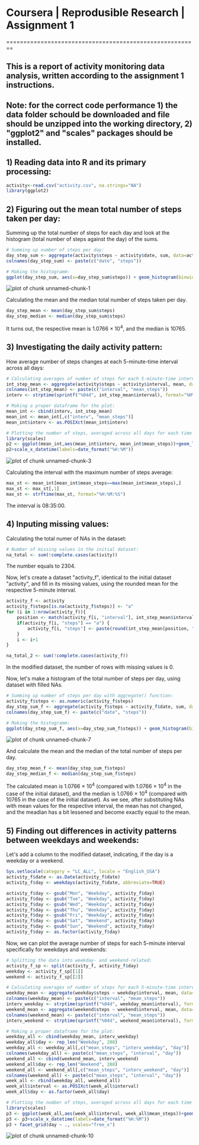 # Coursera | Reprodusible Research | Assignment 1
========================================================
## This is a report of activity monitoring data analysis, written according to the assignment 1 instructions.

## Note: for the correct code performance 1) the data folder schould be downloaded and file should be unzipped into the working directory, 2) "ggplot2" and "scales" packages should be installed.


## 1) Reading data into R and its primary processing:


```r
activity<-read.csv("activity.csv", na.strings="NA")
library(ggplot2)
```

## 2) Figuring out the mean total number of steps taken per day:

Summing up the total number of steps for each day and look at the histogram (total number of steps against the day) of the sums.


```r
# Summing up number of steps per day:
day_step_sum <- aggregate(activity$steps ~ activity$date, sum, data=activity)
colnames(day_step_sum) <- paste(c("date", "steps"))

# Making the histogramm:
ggplot(day_step_sum, aes(x=day_step_sum$steps)) + geom_histogram(binwidth=1100, colour="gray") + scale_x_continuous("Steps per day")
```

![plot of chunk unnamed-chunk-1](figure/unnamed-chunk-1.png) 

Calculating the mean and the median total number of steps taken per day.


```r
day_step_mean <- mean(day_step_sum$steps)
day_step_median <- median(day_step_sum$steps)
```

It turns out, the respective mean is 1.0766 &times; 10<sup>4</sup>, and the median is 10765.

## 3) Investigating the daily activity pattern:

How average number of steps changes at each 5-minute-time interval across all days:


```r
# Calculating averages of number of steps for each 5-minute-time interval
int_step_mean <- aggregate(activity$steps ~ activity$interval, mean, data=activity)
colnames(int_step_mean) <- paste(c("interval", "mean_steps"))
interv <- strptime(sprintf("%04d", int_step_mean$interval), format="%H%M")

# Making a proper dataframe for the plot:
mean_int <- cbind(interv, int_step_mean)
mean_int <- mean_int[,c("interv", "mean_steps")]
mean_int$interv <- as.POSIXct(mean_int$interv)

# Plotting the number of steps, averaged across all days for each time interval:
library(scales)
p2 <- ggplot(mean_int,aes(mean_int$interv, mean_int$mean_steps))+geom_line()+xlab("Time")+ylab("Average number of steps / day")
p2+scale_x_datetime(labels=date_format("%H:%M"))
```

![plot of chunk unnamed-chunk-3](figure/unnamed-chunk-3.png) 

Calculating the interval with the maximum number of steps average:

```r
max_st <- mean_int[mean_int$mean_steps==max(mean_int$mean_steps),]
max_st <- max_st[,1]
max_st <- strftime(max_st, format="%H:%M:%S")
```

The interval is 08:35:00.

## 4) Inputing missing values:

Calculating the total numer of NAs in the dataset:

```r
# Number of missing values in the initial dataset:
na_total <- sum(!complete.cases(activity))
```
The number equals to 2304.

Now, let's create a dataset "activity_f", identical to the initial dataset "activity", and fill in its missing values, using the rounded mean for the respective 5-minute interval.

```r
activity_f <- activity
activity_f$steps[is.na(activity_f$steps)] <- "a" 
for (i in 1:nrow(activity_f)){
    position <- match(activity_f[i, "interval"], int_step_mean$interval)    
    if(activity_f[i, "steps"] == "a") {
        activity_f[i, "steps"] <- paste(round(int_step_mean[position, "mean_steps"], digits=2))
    }        
    i <- i+1
}

na_total_2 <- sum(!complete.cases(activity_f))
```
In the modified dataset, the number of rows with missing values is 0.

Now, let's make a histogram of the total number of steps per day, using  dataset with filled NAs. 

```r
# Summing up number of steps per day with aggregate() function:
activity_f$steps <- as.numeric(activity_f$steps)
day_step_sum_f <- aggregate(activity_f$steps ~ activity_f$date, sum, data=activity_f)
colnames(day_step_sum_f) <- paste(c("date", "steps"))

# Making the histogramm:
ggplot(day_step_sum_f, aes(x=day_step_sum_f$steps)) + geom_histogram(binwidth=1100, colour="gray") + scale_x_continuous("Steps per day")
```

![plot of chunk unnamed-chunk-7](figure/unnamed-chunk-7.png) 

And calculate the mean and the median of the total number of steps per day.

```r
day_step_mean_f <- mean(day_step_sum_f$steps)
day_step_median_f <- median(day_step_sum_f$steps)
```

The calculated mean is 1.0766 &times; 10<sup>4</sup> (compared with 1.0766 &times; 10<sup>4</sup> in the case of the initial dataset), and the median is 1.0766 &times; 10<sup>4</sup> (compared with 10765 in the case of the initial dataset).
As we see, after substituting NAs with mean values for the respective interval, the mean has not changed, and the meadian has a bit lessened and become exactly equal to the mean.

## 5) Finding out differences in activity patterns between weekdays and weekends:

Let's add a column to the modified dataset, indicating, if the day is a weekday or a weekend.

```r
Sys.setlocale(category = "LC_ALL", locale = "English_USA")
activity_f$date <- as.Date(activity_f$date)
activity_f$day <- weekdays(activity_f$date, abbreviate=TRUE)

activity_f$day <- gsub("Mon", "Weekday", activity_f$day)
activity_f$day <- gsub("Tue", "Weekday", activity_f$day)
activity_f$day <- gsub("Wed", "Weekday", activity_f$day)
activity_f$day <- gsub("Thu", "Weekday", activity_f$day)
activity_f$day <- gsub("Fri", "Weekday", activity_f$day)
activity_f$day <- gsub("Sat", "Weekend", activity_f$day)
activity_f$day <- gsub("Sun", "Weekend", activity_f$day)
activity_f$day <- as.factor(activity_f$day)
```

Now, we can plot the average number of steps for each 5-minute interval specifically for weekdays and weekends:

```r
# Splitting the data into weekday- and weekend-related:
activity_f_sp <- split(activity_f, activity_f$day)
weekday <- activity_f_sp[[1]]
weekend <- activity_f_sp[[2]]

# Calculating averages of number of steps for each 5-minute-time interval:
weekday_mean <- aggregate(weekday$steps ~ weekday$interval, mean, data=weekday)
colnames(weekday_mean) <- paste(c("interval", "mean_steps"))
interv_weekday <- strptime(sprintf("%04d", weekday_mean$interval), format="%H%M")
weekend_mean <- aggregate(weekend$steps ~ weekend$interval, mean, data=weekend)
colnames(weekend_mean) <- paste(c("interval", "mean_steps"))
interv_weekend <- strptime(sprintf("%04d", weekend_mean$interval), format="%H%M")

# Making a proper dataframe for the plot:
weekday_all <- cbind(weekday_mean, interv_weekday)
weekday_all$day <- rep_len("Weekday", 288)
weekday_all <- weekday_all[,c("mean_steps", "interv_weekday", "day")]
colnames(weekday_all) <- paste(c("mean_steps", "interval", "day"))
weekend_all <- cbind(weekend_mean, interv_weekend)
weekend_all$day <- rep_len("Weekend", 288)
weekend_all <- weekend_all[,c("mean_steps", "interv_weekend", "day")]
colnames(weekend_all) <- paste(c("mean_steps", "interval", "day"))
week_all <- rbind(weekday_all, weekend_all)
week_all$interval <- as.POSIXct(week_all$interval)
week_all$day <- as.factor(week_all$day) 

# Plotting the number of steps, averaged across all days for each time interval:
library(scales)
p3 <- ggplot(week_all,aes(week_all$interval, week_all$mean_steps))+geom_line()+xlab("Time")+ylab("Average number of steps / day")
p3 <- p3+scale_x_datetime(labels=date_format("%H:%M"))
p3 + facet_grid(day ~ ., scales="free_x")
```

![plot of chunk unnamed-chunk-10](figure/unnamed-chunk-10.png) 


